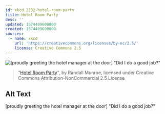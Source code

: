 ```yaml
---
id: xkcd.2232-hotel-room-party
title: Hotel Room Party
desc: ''
updated: 1574409600000
created: 1574409600000
sources:
  - name: xkcd
    url: 'https://creativecommons.org/licenses/by-nc/2.5/'
    license: Creative Commons 2.5
---
```

![\[proudly greeting the hotel manager at the door\] "Did I do a good job?"](https://imgs.xkcd.com/comics/hotel_room_party.png)
> "[Hotel Room Party](https://xkcd.com/2232/)", by Randall Munroe, licensed under Creative Commons Attribution-NonCommercial 2.5 License

## Alt Text
\[proudly greeting the hotel manager at the door\] "Did I do a good job?"
